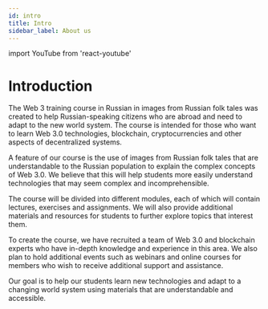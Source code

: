 ```yaml
---
id: intro
title: Intro
sidebar_label: About us
---
```


import YouTube from 'react-youtube'

<YouTube videoId="z5gO1PzyLwU" />

# Introduction

The Web 3 training course in Russian in images from Russian folk tales was created to help Russian-speaking citizens who are abroad and need to adapt to the new world system. The course is intended for those who want to learn Web 3.0 technologies, blockchain, cryptocurrencies and other aspects of decentralized systems.

A feature of our course is the use of images from Russian folk tales that are understandable to the Russian population to explain the complex concepts of Web 3.0. We believe that this will help students more easily understand technologies that may seem complex and incomprehensible.

The course will be divided into different modules, each of which will contain lectures, exercises and assignments. We will also provide additional materials and resources for students to further explore topics that interest them.

To create the course, we have recruited a team of Web 3.0 and blockchain experts who have in-depth knowledge and experience in this area. We also plan to hold additional events such as webinars and online courses for members who wish to receive additional support and assistance.

Our goal is to help our students learn new technologies and adapt to a changing world system using materials that are understandable and accessible.

<!-- ![DAO 999 NFT KINGDOM](https://cdn.discordapp.com/attachments/1010903135105060917/1079628144161607680/Server_Serverlesskiy_In_a_far_far_away_country_in_the_Kingdom_o_f6acfe6a-40bf-4abc-9393-c32d9c45f70f.png?width=1842&height=1228)

В далекой-предалекой стране, в Тридевятом царстве, живут принцессы, мечтающие о своем принце. Чтобы найти свою половинку, они должны принять участие в особом ритуале - союз обручальных колец в замке союза.
Замок союза является уникальным и неповторимым, так как каждый его фрагмент создан с помощью невзаимозаменяемый токена NFT для представления каждого элемента этой лимитированной коллекции состоящей из 999 замка - союза 27 королевств.
На балах в 27 королевствах, золушки превращаются в принцесс, а принцы заключают NFT-союз с избранницей своего сердца.
Этот проект оживляет старые легенды о принцессах и их искателях, используя новые технологии для создания уникальных и неповторимых цифровых активов. Он представляет собой удивительное сочетание традиционного и современного, вдохновляя участников мечтать и верить в чудеса.

Управление царством осуществляется с помощью децентрализованней автономной организации [DAO 999 NFT](https://www.xdao.app/137/dao/0x8e7b1334d184c04B2DAc1dfF03F7fE290e5A5a47), управляемая 999 владельцами NFT, изображающими замки союза. Каждый владелец NFT имеет токен управления и право голоса при принятии решений в [DAO 999 NFT](https://www.xdao.app/137/dao/0x8e7b1334d184c04B2DAc1dfF03F7fE290e5A5a47), что делает управление царством децентрализованным и прозрачным.
Такой подход позволяет владельцам NFT принимать активное участие в управлении царством и его развитии, а также создавать новые цифровые активы и проекты.

Метавселенная управляемая с помощью 999 NFT, не только вдохновляет участников на мечты и веру в чудеса, а также демонстрирует новый способ организации бизнеса и управления проектами в цифровой эпохе.

Чеканка первых девяти замков союза состоится 8 марта на маркетплейсе [OpenSea](https://opensea.io/999kingdom). Эта дата выбрана неслучайно, так как это день празднования Международного женского дня, который символизирует равноправие и силу женщин, а также бесконечный союз мужского и женского начала. -->
